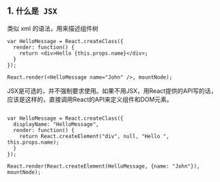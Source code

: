 
## 1. `什么是 JSX`

类似 xml 的语法，用来描述组件树
```
var HelloMessage = React.createClass({
  render: function() {
    return <div>Hello {this.props.name}</div>;
  }
});

React.render(<HelloMessage name="John" />, mountNode);
```

JSX是可选的，并不强制要求使用。如果不用JSX，用React提供的API写的话，应该是这样的，直接调用React的API来定义组件和DOM元素。

```

var HelloMessage = React.createClass({
  displayName: "HelloMessage",
  render: function() {
    return React.createElement("div", null, "Hello ", this.props.name);
  }
});

React.render(React.createElement(HelloMessage, {name: "John"}), mountNode);
```